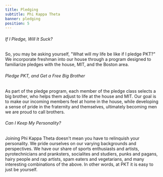 ```yaml
---
title: Pledging
subtitle: Phi Kappa Theta
banner: pledging
position: 5
---
```

###### If I Pledge, Will It Suck?

So, you may be asking yourself, "What will my life be like if I pledge PKT?" We incorporate freshman into our house through a program designed to familiarize pledges with the house, MIT, and the Boston area.

###### Pledge PKT, and Get a Free Big Brother

As part of the pledge program, each member of the pledge class selects a big brother, who helps them adjust to life at the house and MIT. Our goal is to make our incoming members feel at home in the house, while developing a sense of pride in the fraternity and themselves, ultimately becoming men we are proud to call brothers.

###### Can I Keep My Personality?

Joining Phi Kappa Theta doesn't mean you have to relinquish your personality. We pride ourselves on our varying backgrounds and perspectives. We have our share of sports enthusiasts and artists, pyrotechnicians and pranksters, socialites and studiers, punks and pagans, hairy people and rap artists, spam eaters and vegetarians, and many interesting combinations of the above. In other words, at PKT it is easy to just be yourself.
